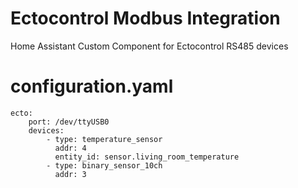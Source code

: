 # Ectocontrol Modbus Integration
Home Assistant Custom Component for Ectocontrol RS485 devices


# configuration.yaml
```
ecto:
    port: /dev/ttyUSB0
    devices:
        - type: temperature_sensor
          addr: 4
          entity_id: sensor.living_room_temperature
        - type: binary_sensor_10ch
          addr: 3
```